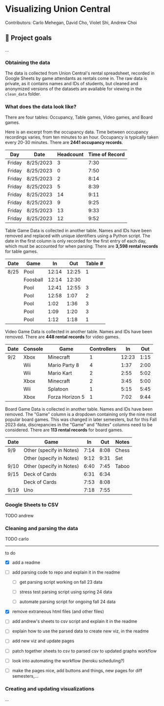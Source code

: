 # Visualizing Union Central

Contributors: Carlo Mehegan, David Cho, Violet Shi, Andrew Choi

## 🎯 Project goals

...

### Obtaining the data

The data is collected from Union Central's rental spreadsheet, recorded in Google Sheets by game attendants as rentals come in. The raw data is private, as it contains names and IDs of students, but cleaned and anonymized versions of the datasets are available for viewing in the `clean_data` folder.

### What does the data look like?

There are four tables: Occupancy, Table games, Video games, and Board games.

Here is an excerpt from the occupancy data. Time between occupancy recordings varies, from ten minutes to an hour. Occupancy is typically taken every 20-30 minutes. There are **2441 occupancy records**.

| Day     | Date       | Headcount | Time of Record |
|---------|------------|-----------|----------------|
| Friday  | 8/25/2023  | 3         | 7:30           |
| Friday  | 8/25/2023  | 0         | 7:50           |
| Friday  | 8/25/2023  | 2         | 8:14           |
| Friday  | 8/25/2023  | 5         | 8:39           |
| Friday  | 8/25/2023  | 14        | 9:11           |
| Friday  | 8/25/2023  | 9         | 9:25           |
| Friday  | 8/25/2023  | 13        | 9:33           |
| Friday  | 8/25/2023  | 12        | 9:52           |

Table Game Data is collected in another table. Names and IDs have been removed and replaced with unique identifiers using a Python script. The date in the first column is only recorded for the first entry of each day, which must be accounted for when parsing. There are **3,598 rental records** for table games.

| Date    | Game       | In    | Out   | Table # |
|---------|------------|-------|-------|---------|
| 8/25    | Pool       | 12:14 | 12:25 | 1       |
|         | Foosball   | 12:14 | 12:30 |         |
|         | Pool       | 12:41 | 12:55 | 3       |
|         | Pool       | 12:58 | 1:07  | 2       |
|         | Pool       | 1:02  | 1:36  | 3       |
|         | Pool       | 1:09  | 1:20  | 3       |
|         | Pool       | 1:12  | 1:18  | 1       |

Video Game Data is collected in another table. Names and IDs have been removed. There are **448 rental records** for video games.

| Date | Console | Game             | Controllers | In    | Out   |
|------|---------|------------------|-------------|-------|-------|
| 9/2  | Xbox    | Minecraft        | 1           | 12:23 | 1:15  |
|      | Wii     | Mario Party 8    | 4           | 1:37  | 2:00  |
|      | Wii     | Mario Kart       | 2           | 2:55  | 5:02  |
|      | Xbox    | Minecraft        | 2           | 3:45  | 5:00  |
|      | Wii     | Splatoon         | 1           | 5:15  | 5:45  |
|      | Xbox    | Forza Horizon 5  | 1           | 7:02  | 9:44  |

Board Game Data is collected in another table. Names and IDs have been removed. The "Game" column is a dropdown containing only the nine most popular board games. This was changed in later semesters, but for this Fall 2023 data, discrepancies in the "Game" and "Notes" columns need to be considered. There are **113 rental records** for board games.

| Date  | Game                  | In    | Out   | Notes            |
|-------|-----------------------|-------|-------|------------------|
| 9/9   | Other (specify in Notes) | 7:14  | 8:08  | Chess            |
|       | Other (specify in Notes) | 9:12  | 9:31  | Set              |
| 9/10  | Other (specify in Notes) | 6:40  | 7:45  | Taboo            |
| 9/15  | Deck of Cards         | 6:31  | 6:34  |                  |
|       | Deck of Cards         | 7:53  | 8:08  |                  |
| 9/19  | Uno                   | 7:18  | 7:55  |                  |


### Google Sheets to CSV

TODO andrew


### Cleaning and parsing the data

TODO carlo

---

to do

- [x] add a readme

- [ ] add parsing code to repo and explain it in the readme

    - [ ] get parsing script working on fall 23 data

    - [ ] stress test parsing script using spring 24 data

    - [ ] automate parsing script for ongoing fall 24 data

- [x] remove extraneous html files (and other files)

- [ ] add andrew's sheets to csv script and explain it in the readme

- [ ] explain how to use the parsed data to create new viz, in the readme

- [ ] add new viz and update pages

- [ ] patch together sheets to csv to parsed csv to updated graphs workflow

- [ ] look into automating the workflow (heroku scheduling?)

- [ ] make the pages nice, add buttons and things, new pages for diff semesters,...



### Creating and updating visualizations

...
